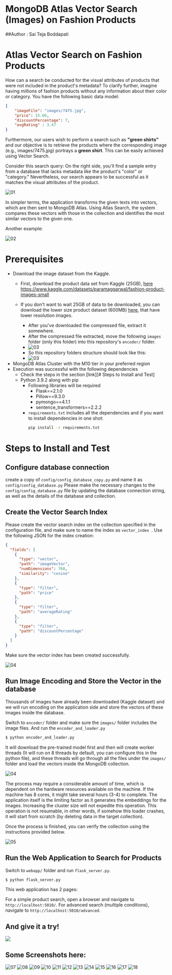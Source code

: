 # MongoDB Atlas Vector Search (Images) on Fashion Products

##Author : Sai Teja Boddapati

# Atlas Vector Search on Fashion Products

How can a search be conducted for the visual attributes of products that were not included in the product's metadata?
To clarify further, imagine having millions of fashion products without any information about their color or category. You have the following basic data model:

```json
{
    "imageFile": "images/7475.jpg",
    "price": 15.66,
    "discountPercentage": 7,
    "avgRating" : 3.47
}
```

Furthermore, our users wish to perform a search such as **"green shirts"** and our objective is to retrieve the products where the corresponding image (e.g., images/7475.jpg) portrays a **green shirt**. This can be easily achieved using Vector Search.

Consider this search query: On the right side, you'll find a sample entry from a database that lacks metadata like the product's "color" or "category." Nevertheless, our search appears to be successful as it matches the visual attributes of the product.

![01](readme_images/01.png)

In simpler terms, the application transforms the given texts into vectors, which are then sent to MongoDB Atlas. Using Atlas Search, the system compares these vectors with those in the collection and identifies the most similar vectors to the given one.

Another example:

![02](readme_images/02.png)

# Prerequisites

- Download the image dataset from the Kaggle.
  - First, download the product data set from Kaggle (25GB), [here ](https://www.kaggle.com/datasets/paramaggarwal/fashion-product-images-dataset)https://www.kaggle.com/datasets/paramaggarwal/fashion-product-images-small
  - If you don't want to wait 25GB of data to be downloaded, you can download the lower size product dataset (600MB) [here](https://www.kaggle.com/datasets/paramaggarwal/fashion-product-images-small), that have lower resolution images.

    - After you've downloaded the compressed file, extract it somewhere.
    - After the compressed file extracted, move the following `images` folder (only this folder) into this repository's `encoder/` folder.
    - ![03](readme_images/fashion-folder.png)
    - So this repository folders structure should look like this:
    - ![03](readme_images/03.png)
- MongoDB Atlas Cluster with the M10 tier in your preferred region
- Execution was successful with the following dependencies
  - Check the steps in the section [link][# Steps to Install and Test]
  - Python 3.9.2 along with pip
    - Following libraries will be required
      - Flask==2.1.0
      - Pillow==9.3.0
      - pymongo==4.1.1
      - sentence_transformers==2.2.2
    - `requirements.txt` includes all the dependencies and if you want to install dependencies in one shot:
      ```bash
      pip install -r requirements.txt
      ```

# Steps to Install and Test

## Configure database connection

create a copy of `config/config_database_copy.py` and name it as `config/config_database.py`
Please make the necessary changes to the `config/config_database.py` file by updating the database connection string, as well as the details of the database and collection.

## Create the Vector Search Index

Please create the vector search index on the collection specified in the configuration file, and make sure to name the index as `vector_index `. Use the following JSON for the index creation:

```json
{
  "fields": [
    {
      "type": "vector",
      "path": "imageVector",
      "numDimensions": 768,
      "similarity": "cosine"
    },
    {
      "type": "filter",
      "path": "price"
    },
    {
      "type": "filter",
      "path": "averageRating"
    },
    {
      "type": "filter",
      "path": "discountPercentage"
    }
  ]
}

```
Make sure the vector index has been created successfully.

![04](readme_images/vector_index001.png)


## Run Image Encoding and Store the Vector in the database

Thousands of images have already been downloaded (Kaggle dataset) and we will run encoding on the application side and store the vectors of these images inside the database.

Switch to `encoder/` folder and make sure the `images/` folder includes the image files.
And run the `encoder_and_loader.py`

```bash
$ python encoder_and_loader.py
```

It will download the pre-trained model first and then will create worker threads (It will run on 8 threads by default, you can configure this in the python file), and these threads will go through all the files under the `images/` folder and load the vectors inside the MongoDB collection.

![04](readme_images/04.png)

The process may require a considerable amount of time, which is dependent on the hardware resources available on the machine. If the machine has 8 cores, it might take several hours (3-4) to complete. The application itself is the limiting factor as it generates the embeddings for the images. Increasing the cluster size will not expedite this operation. This operation is not resumable, in other words, if somehow this loader crashes, it will start from scratch (by deleting data in the target collection).

Once the process is finished, you can verify the collection using the instructions provided below.

![05](readme_images/05.png)

## Run the Web Application to Search for Products

Switch to `webapp/` folder and run `flask_server.py`.

```bash
$ python flask_server.py
```

This web application has 2 pages:

For a simple product search, open a browser and navigate to `http://localhost:5010/`.
For advanced search (multiple conditions), navigate to `http://localhost:5010/advanced`.

And give it a try!
------------------

![](readme_images/720_demo01.gif)

## Some Screenshots here:

![07](readme_images/07-shoes-01.png)
![08](readme_images/07-shoes-02.png)
![09](readme_images/07-shoes-03.png)
![10](readme_images/08-shirts-01.png)
![11](readme_images/08-shirts-02.png)
![12](readme_images/09.png)
![13](readme_images/10-advanced-01.png)
![14](readme_images/11-kids-01.png)
![15](readme_images/12-bag-01.png)
![16](readme_images/13-jeans-01.png)
![17](readme_images/14-socks-01.png)
![18](readme_images/15-bag-01.png)
